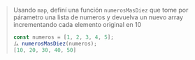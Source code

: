 > Usando `map`, definí una función `numerosMasDiez` que tome por párametro una lista de numeros y devuelva un nuevo array incrementando cada elemento original en 10
>
> ```js
> const numeros = [1, 2, 3, 4, 5];
> ム numerosMasDiez(numeros);
> [10, 20, 30, 40, 50]
> ```